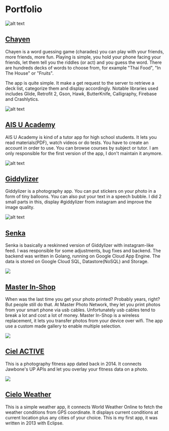 # Portfolio

![alt text](https://lh3.googleusercontent.com/CmW-V8V_sjFvEI5rOK-pRulyryr2ACYS4k8wJVg3m0i9_k6KAPp4bVSDcYo8QWJv36U=w300-rw)

## [Chayen](https://play.google.com/store/apps/details?id=com.volevi.chayen)

Chayen is a word guessing game (charades) you can play with your friends, more friends, more fun. Playing is simple, you hold your phone facing your friends, let them tell you the riddles (or act) and you guess the word. There are hundreds decks of words to choose from, for example "Thai Food", "In The House" or "Fruits".

The app is quite simple. It make a get request to the server to retrieve a deck list, categorize them and display accordingly. Notable libraries used includes Glide, Retrofit 2, Gson, Hawk, ButterKnife, Calligraphy, Firebase and Crashlytics.

![alt text](https://lh3.ggpht.com/KRtSNX-ZHROtdJ2Mj0RtcdSfabCTnrVJevBWy7ockSn54S-ycISnWwD3X7CljP_dJA=w300-rw)

## [AIS U Academy](https://play.google.com/store/apps/details?id=com.ais.education)

AIS U Academy is kind of a tutor app for high school students. It lets you read materials(PDF), watch videos or do tests. You have to create an account in order to use. You can browse courses by subject or tutor. I am only responsible for the first version of the app, I don't maintain it anymore.

![alt text](https://lh3.googleusercontent.com/Ol40nu8B_ZJIMIFQuy8bKv7SkvY0mo1VVr7l1dv4Ocq5ac4hJZ6p54eUQSXLoF6WcAo=w300-rw)

## [Giddylizer](https://play.google.com/store/apps/details?id=com.volevi.giddylizer.app)

Giddylizer is a photography app. You can put stickers on your photo in a form of tiny balloons. You can also put your text in a speech bubble. I did 2 small parts in this, display #giddylizer from instagram and improve the image quality.

![alt text](https://lh3.googleusercontent.com/YRWQNMWV5IQz5HjO3xAFb6coDD8FQZ-uzdAdw4O4lZdHaXFhZzWwT1qzfF7Z8N_IKg5E=w300-rw)

## [Senka](https://play.google.com/store/apps/details?id=com.volevi.senka.camera)

Senka is basically a reskinned version of Giddylizer with instagram-like feed. I was responsible for some adjustments, bug fixes and backend. The backend was written in Golang, running on Google Cloud App Engine. The data is stored on Google Cloud SQL, Datastore(NoSQL) and Storage.

![](https://lh4.ggpht.com/bTf7X0uWwo3y8JLskfacT3YV5ufENtdA9ojf5HDzL0hLhr838Biu6nkKcwvi7qTO71Q=w300-rw)

## [Master In-Shop](https://play.google.com/store/apps/details?id=com.volevi.masterprintlocal)

When was the last time you get your photo printed? Probably years, right? But people still do that. At Master Photo Network, they let you print photos from your smart phone via usb cables. Unfortunately usb cables tend to break a lot and cost a lot of money. Master In-Shop is a wireless replacement, it lets you transfer photos from your device over wifi. The app use a custom made gallery to enable multiple selection.

![](https://lh6.ggpht.com/Y5sPzBg278EZf3-eVUDWNI52ukDXmXQ6qOZ_wPn9N3nhfoXb1LasF2V6mPC1-JmXMi_d=w300-rw)

## [Ciel ACTIVE](https://play.google.com/store/apps/details?id=com.volevi.cielactive)

This is a photography fitness app dated back in 2014\. It connects Jawbone's UP APIs and let you overlay your fitness data on a photo.

![](https://lh5.ggpht.com/h-tm1Mlpa48r0OeV6KrMEtjcjzXLX0JpBQtqQv8bRS51Hk0vrX0jx4X_9swvPX9_6xg=w300-rw)

## [Cielo Weather](https://play.google.com/store/apps/details?id=com.volevi.cielo)

This is a simple weather app, it connects World Weather Online to fetch the weather conditions from GPS coordinate. It displays current conditions at current location plus any cities of your choice. This is my first app, it was written in 2013 with Eclipse.
